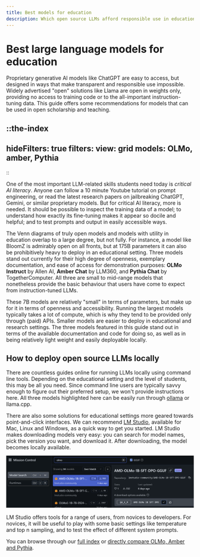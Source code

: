 ```yaml
---
title: Best models for education
description: Which open source LLMs afford responsible use in education and teaching?
---
```


# Best large language models for education
Proprietary generative AI models like ChatGPT are easy to access, but designed in ways that make transparent and responsible use impossible. Widely advertised "open" solutions like Llama are open in weights only, providing no access to training code or to the all-important instruction-tuning data. This guide offers some recommendations for models that can be used in open scholarship and teaching.

::the-index
---
hideFilters: true
filters: 
  view: grid
  models: OLMo, amber, Pythia
---
::

One of the most important LLM-related skills students need today is _critical AI literacy_. Anyone can follow a 10 minute Youtube tutorial on prompt engineering, or read the latest research papers on jailbreaking ChatGPT, Gemini, or similar proprietary models. But for critical AI literacy, more is needed. It should be possible to inspect the training data of a model; to understand how exactly its fine-tuning makes it appear so docile and helpful; and to test prompts and output in easily accessible ways.

The Venn diagrams of truly open models and models with utility in education overlap to a large degree, but not fully. For instance, a model like BloomZ is admirably open on all fronts, but at 175B parameters it can also be prohibitively heavy to deploy in an educational setting. Three models stand out currently for their high degree of openness, exemplary documentation, and ease of access for demonstration purposes: **OLMo Instruct** by Allen AI, **Amber Chat** by LLM360, and **Pythia Chat** by TogetherComputer. All three are small to mid-range models that nonetheless provide the basic behaviour that users have come to expect from instruction-tuned LLMs.

These 7B models are relatively "small" in terms of parameters, but make up for it in terms of openness and accessibility. Running the largest models typically takes a lot of compute, which is why they tend to be provided only through (paid) APIs. Smaller models are easier to deploy in educational and research settings. The three models featured in this guide stand out in terms of the available documentation and code for doing so, as well as in being relatively light weight and easily deployable locally.

## How to deploy open source LLMs locally
There are countless guides online for running LLMs locally using command line tools. Depending on the educational setting and the level of students, this may be all you need. Since command line users are typically savvy enough to figure out their preferred setup, we won't provide instructions here. All three models highlighted here can be easily run through [ollama](https://github.com/jmorganca/ollama/tree/main?tab=readme-ov-file#ollama) or llama.cpp. 

There are also some solutions for educational settings more geared towards point-and-click interfaces. We can recommend [LM Studio](https://lmstudio.ai/), available for Mac, Linux and Windows, as a quick way to get you started. LM Studio makes downloading models very easy: you can search for model names, pick the version you want, and download it. After downloading, the model becomes locally available.

![Screenshot of LM Studio downloading OlMo](/images/lmstudio-olmo-screenshot.png "LM Studio screenshot")

LM Studio offers tools for a range of users, from novices to developers. For novices, it will be useful to play with some basic settings like temperature and top n sampling, and to test the effect of different system prompts. 

You can browse through our [full index](https://www.osai-index.eu/the-index) or [directly compare OLMo, Amber and Pythia](https://www.osai-index.eu/compare?models=olmo-7b-instruct,amber,pythia-chat-base-7B).
